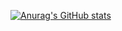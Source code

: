 [![Anurag's GitHub stats](https://github-readme-stats.vercel.app/api?username=kablouser)](https://github.com/anuraghazra/github-readme-stats)

